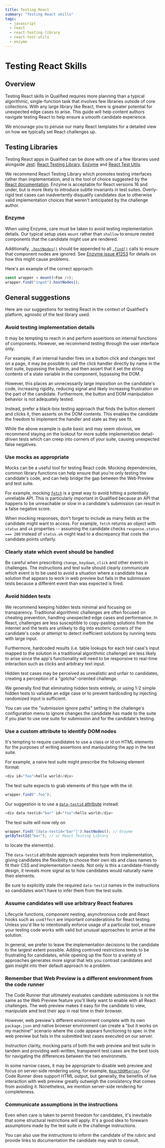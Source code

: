 ```yaml
---
title: Testing React
summary: "Testing React skills"
tags:
  - javascript
  - react
  - react-testing-library
  - react-test-utils
  - enzyme
---
```


# Testing React Skills

## Overview

Testing React skills in Qualified requires more planning than a typical algorithmic, single-function task that involves few libraries outside of core collections. With any large library like React, there is greater potential for unexpected edge cases to arise. This guide will help content authors navigate testing React to help ensure a smooth candidate experience.

We encourage you to peruse our many React templates for a detailed view on how we typically set React challenges up.

## Testing Libraries

Testing React apps in Qualified can be done with one of a few libraries used alongside [Jest](https://facebook.github.io/jest/): [React Testing Library](https://testing-library.com/docs/react-testing-library/intro/), [Enzyme](https://enzymejs.github.io/enzyme/) and [React Test Utils](https://reactjs.org/docs/test-utils.html).

We recommend React Testing Library which promotes testing interfaces rather than implementation, and is the tool of choice suggested by the [React documentation](https://reactjs.org/docs/test-utils.html#overview). Enzyme is acceptable for React versions 16 and under, but is more likely to introduce subtle invariants in test suites. Overly-rigid test cases can inadvertently disqualify candidates due to otherwise valid implementation choices that weren't anticipated by the challenge author.

### Enzyme
When using Enzyme, care must be taken to avoid testing implementation details. Our typical setup uses `mount` rather than `shallow` to ensure nested components that the candidate might use are rendered.

Additionally, [`.hostNodes()`](https://enzymejs.github.io/enzyme/docs/api/ReactWrapper/hostNodes.html) should be appended to all [`.find()`](https://enzymejs.github.io/enzyme/docs/api/ReactWrapper/find.html) calls to ensure that component nodes are ignored. See [Enzyme issue #1253](https://github.com/enzymejs/enzyme/issues/1253) for details on how this might cause problems.

Here's an example of the correct approach:

```js
const wrapper = mount(<Foo />);
wrapper.find("input").hostNodes();
```

## General suggestions

Here are our suggestions for testing React in the context of Qualified's platform, agnostic of the test library used.

### Avoid testing implementation details

It may be tempting to reach in and perform assertions on internal functions of components. However, we recommend testing through the user interface only. 

For example, if an internal handler fires on a button click and changes text on a page, it may be possible to call the click handler directly by name in the test suite, bypassing the button, and then assert that it set the string contents of a state variable in the component, bypassing the DOM.

However, this places an unnecessarily large imposition on the candidate's code, increasing rigidity, reducing signal and likely increasing frustration on the part of the candidate. Furthermore, the button and DOM manipulation behavior is not adequately tested.

Instead, prefer a black-box testing approach that finds the button element and clicks it, then asserts on the DOM contents. This enables the candidate the freedom to implement the handler and state as they see fit.

While the above example is quite basic and may seem obvious, we recommend staying on the lookout for more subtle implementation detail-driven tests which can creep into corners of your suite, causing unexpected false negatives.

### Use mocks as appropriate

Mocks can be a useful tool for testing React code. Mocking dependencies, common library functions can help ensure that you're only testing the candidate's code, and can help bridge the gap between the Web Preview and test suite.

For example, mocking [`fetch`](https://developer.mozilla.org/en-US/docs/Web/API/Fetch_API/Using_Fetch) is a great way to avoid hitting a potentially unreliable API. This is particularly important in Qualified because an API that happens to be unreachable or slow in a candidate's submission can result in a false negative score. 

When mocking responses, don't forget to include as many fields as the candidate might want to access. For example, `fetch` returns an object with `status` and `ok` properties -- assuming the candidate checks `response.status === 200` instead of `status.ok` might lead to a discrepancy that costs the candidate points unfairly.

### Clearly state which event should be handled
Be careful when prescribing `change`, `keydown`, `click` and other events in challenges. The instructions and test suite should clearly communicate which event is to be used to avoid a situation where a candidate has a solution that appears to work in web preview but fails in the submission tests because a different event than was expected is fired.

### Avoid hidden tests

We recommend keeping hidden tests minimal and focusing on transparency. Traditional algorithmic challenges are often focused on cheating prevention, handling unexpected edge cases and performance. In React, challenges are less susceptible to copy-pasting solutions from the internet and the tests are unlikely to dig into esoteric corners of the candidate's code or attempt to detect inefficient solutions by running tests with large input.

Furthermore, hardcoded results (i.e. table lookups for each test case's input mapped to the solution in a traditional algorithmic challenge) are less likely to arise since the app's functionality will need to be responsive to real-time interaction such as clicks and arbitrary text input.

Hidden test cases may be perceived as unrealistic and unfair to candidates, creating a perception of a "gotcha"-oriented challenge.

We generally find that eliminating hidden tests entirely, or using 1-2 simple hidden tests to validate an edge case or to prevent hardcoding by injecting randomized input is sufficient.

You can use the "submission ignore paths" setting in the challenge's configuration menu to ignore changes the candidate has made to the suite if you plan to use one suite for submission and for the candidate's testing.

### Use a custom attribute to identify DOM nodes

It's tempting to require candidates to use a class or id on HTML elements for the purposes of writing assertions and manipulating the app in the test suite.

For example, a naive test suite might prescribe the following element format:

```js
<div id="foo">hello world</div>
```

The test suite expects to grab elements of this type with the id:

```js
wrapper.find(".foo");
```

Our suggestion is to use a [`data-testid` attribute](https://kentcdodds.com/blog/making-your-ui-tests-resilient-to-change) instead:

```js
<div data-testid="bar" id="foo">hello world</div>
```

The test suite will now rely on 

```js
wrapper.find('[data-testid="bar"]').hostNodes(); // Enzyme
getByTestId("bar"); // or React Testing Library
```

to locate the element(s).

The `data-testid` attribute approach separates tests from implementation, giving candidates the flexibility to choose their own ids and class names to fit their CSS and implementation needs. Not only is this a candidate-friendly design, it reveals more signal as to how candidates would naturally name their elements.

Be sure to explicitly state the required `data-testid` names in the instructions so candidates won't have to infer them from the test suite.

### Assume candidates will use arbitrary React features

Lifecycle functions, component nesting, asynchronous code and React hooks such as `useEffect` are important considerations for React testing. Unless you'd like to intentionally enforce usage of a particular tool, ensure your testing code works with valid but unusual approaches to arrive at the solution.

In general, we prefer to leave the implementation decisions to the candidate to the largest extent possible. Adding contrived restrictions tends to be frustrating for candidates, while opening up the floor to a variety of approaches generates more signal that lets you contrast candidates and gain insight into their default approach to a problem.

### Remember that Web Preview is a different environment from the code runner

The Code Runner that ultimately evaluates candidate submissions is not the same as the Web Preview feature you'll likely want to enable with all React challenges. The web preview makes it easy for the candidate to view, manipulate amd test their app in real time in their browser. 

However, web preview's different environment complete with its own `package.json` and native browser environment can create a "but it works on my machine!" scenario where the code appears functioning to spec in the web preview but fails in the submitted test cases executed on our server.

Instruction clarity, mocking parts of both the web preview and test suite in tandem and providing well-written, transparent test cases are the best tools for navigating the differences between the two environmets.

In some narrow cases, it may be appropriate to disable web preview and focus on server-side rendering using, for example, [`ReactDOMServer`](https://reactjs.org/docs/react-dom-server.html). Our Code Runner does support HTML output, but generally, the benefits of live interaction with web preview greatly outweigh the consistency that comes from avoiding it. Nonetheless, we mention server-side rendering for completeness.

### Communicate assumptions in the instructions

Even when care is taken to permit freedom for candidates, it's inevitable that some structural restrictions will apply. It's a good idea to forewarn assumptions made by the test suite in the challenge instructions.

You can also use the instructions to inform the candidate of the rubric and provide links to documentation the candidate may wish to consult.

